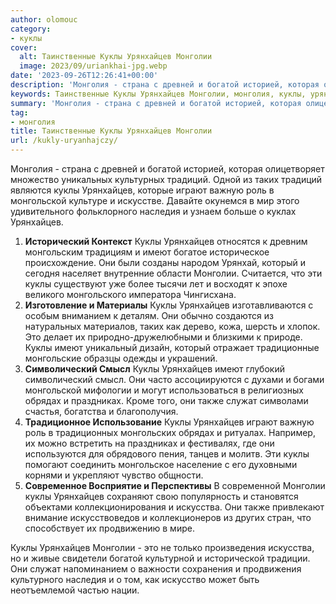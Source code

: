 ```yaml
---
author: olomouc
category:
- куклы
cover:
  alt: Таинственные Куклы Урянхайцев Монголии
  image: 2023/09/uriankhai-jpg.webp
date: '2023-09-26T12:26:41+00:00'
description: 'Монголия - страна с древней и богатой историей, которая олицетворяет множество уникальных культурных традиций. Одной из таких традиций являются куклы...'
keywords: Таинственные Куклы Урянхайцев Монголии, монголия, куклы, урянхайцев, имеют, монголии, богатой, традиций, таких, играют, важную, роль, монгольской, наследия, который, это, символический
summary: 'Монголия - страна с древней и богатой историей, которая олицетворяет множество уникальных культурных традиций. Одной из таких традиций являются куклы...'
tag:
- монголия
title: Таинственные Куклы Урянхайцев Монголии
url: /kukly-uryanhajczy/
---
```


Монголия \- страна с древней и богатой историей, которая олицетворяет множество уникальных культурных традиций. Одной из таких традиций являются куклы Урянхайцев, которые играют важную роль в монгольской культуре и искусстве. Давайте окунемся в мир этого удивительного фольклорного наследия и узнаем больше о куклах Урянхайцев.

1. **Исторический Контекст** Куклы Урянхайцев относятся к древним монгольским традициям и имеют богатое историческое происхождение. Они были созданы народом Урянхай, который и сегодня населяет внутренние области Монголии. Считается, что эти куклы существуют уже более тысячи лет и восходят к эпохе великого монгольского императора Чингисхана.
1. **Изготовление и Материалы** Куклы Урянхайцев изготавливаются с особым вниманием к деталям. Они обычно создаются из натуральных материалов, таких как дерево, кожа, шерсть и хлопок. Это делает их природно-дружелюбными и близкими к природе. Куклы имеют уникальный дизайн, который отражает традиционные монгольские образцы одежды и украшений.
1. **Символический Смысл** Куклы Урянхайцев имеют глубокий символический смысл. Они часто ассоциируются с духами и богами монгольской мифологии и могут использоваться в религиозных обрядах и праздниках. Кроме того, они также служат символами счастья, богатства и благополучия.
1. **Традиционное Использование** Куклы Урянхайцев играют важную роль в традиционных монгольских обрядах и ритуалах. Например, их можно встретить на праздниках и фестивалях, где они используются для обрядового пения, танцев и молитв. Эти куклы помогают соединить монгольское население с его духовными корнями и укрепляют чувство общности.
1. **Современное Восприятие и Перспективы** В современной Монголии куклы Урянхайцев сохраняют свою популярность и становятся объектами коллекционирования и искусства. Они также привлекают внимание искусствоведов и коллекционеров из других стран, что способствует их продвижению в мире.

Куклы Урянхайцев Монголии \- это не только произведения искусства, но и живые свидетели богатой культурной и исторической традиции. Они служат напоминанием о важности сохранения и продвижения культурного наследия и о том, как искусство может быть неотъемлемой частью нации.